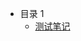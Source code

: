 <!--
 * @Author: ShawnPhang
 * @Date: 2021-07-22 11:09:52
 * @Description: 目录文件
 * @LastEditors: ShawnPhang
 * @LastEditTime: 2022-08-02 17:57:37 / blog.palxp.com
-->

- 目录 1
  - [测试笔记](articles/test.md)
